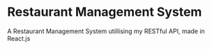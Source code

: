# Restaurant Management System
 A Restaurant Management System utillising my RESTful API, made in React.js
